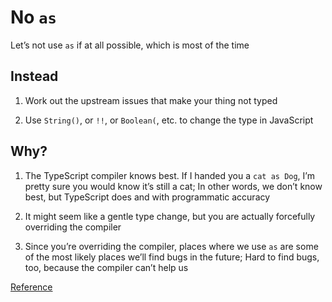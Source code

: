 # No `as`

Let’s not use `as` if at all possible, which is most of the time

## Instead

1. Work out the upstream issues that make your thing not typed

1. Use `String()`, or `!!`, or `Boolean(`, etc. to change the type in JavaScript

## Why?

1. The TypeScript compiler knows best. If I handed you a `cat as Dog`, I’m pretty sure you would know it’s still a cat; In other words, we don’t know best, but TypeScript does and with programmatic accuracy

1. It might seem like a gentle type change, but you are actually forcefully overriding the compiler

1. Since you’re overriding the compiler, places where we use `as` are some of the most likely places we’ll find bugs in the future; Hard to find bugs, too, because the compiler can’t help us

[Reference](https://github.com/kirkstrobeck/stash/blob/main/style-guide/no-as.md)

